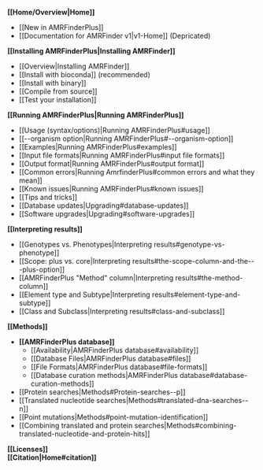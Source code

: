 **[[Home/Overview|Home]]**  
* [[New in AMRFinderPlus]]  
* [[Documentation for AMRFinder v1|v1-Home]] (Depricated)   

**[[Installing AMRFinderPlus|Installing AMRFinder]]**  
* [[Overview|Installing AMRFinder]]
* [[Install with bioconda]] (recommended)   
* [[Install with binary]]   
* [[Compile from source]]   
* [[Test your installation]]  

**[[Running AMRFinderPlus|Running AMRFinderPlus]]**  
* [[Usage (syntax/options)|Running AMRFinderPlus#usage]]
* [[--organism option|Running AMRFinderPlus#--organism-option]]
* [[Examples|Running AMRFinderPlus#examples]]
* [[Input file formats|Running AMRFinderPlus#input file formats]]
* [[Output format|Running AMRFinderPlus#output format]]
* [[Common errors|Running AmrfinderPlus#common errors and what they mean]]
* [[Known issues|Running AMRFinderPlus#known issues]]
* [[Tips and tricks]]
* [[Database updates|Upgrading#database-updates]]
* [[Software upgrades|Upgrading#software-upgrades]]

**[[Interpreting results]]**  
* [[Genotypes vs. Phenotypes|Interpreting results#genotype-vs-phenotype]]
* [[Scope: plus vs. core|Interpreting results#the-scope-column-and-the---plus-option]]
* [[AMRFinderPlus "Method" column|Interpreting results#the-method-column]]
* [[Element type and Subtype|Interpreting results#element-type-and-subtype]]
* [[Class and Subclass|Interpreting results#class-and-subclass]]


**[[Methods]]**  
* **[[AMRFinderPlus database]]**  
    * [[Availability|AMRFinderPlus database#availability]]
    * [[Database Files|AMRFinderPlus database#files]]
    * [[File Formats|AMRFinderPlus database#file-formats]]
    * [[Database curation methods|AMRFinderPlus database#database-curation-methods]]
* [[Protein searches|Methods#Protein-searches--p]]
* [[Translated nucleotide searches|Methods#translated-dna-searches--n]]
* [[Point mutations|Methods#point-mutation-identification]]
* [[Combining translated and protein searches|Methods#combining-translated-nucleotide-and-protein-hits]]

**[[Licenses]]**  
**[[Citation|Home#citation]]**  
